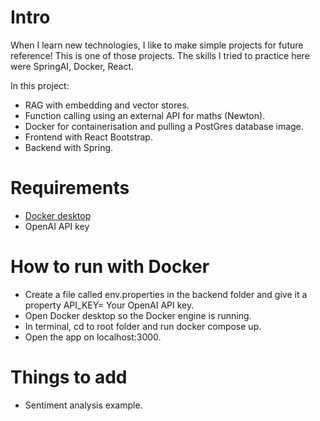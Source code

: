 # Intro
When I learn new technologies, I like to make simple projects for future reference! This is one of those projects. The skills I tried to practice here were SpringAI, Docker, React.

In this project:
- RAG with embedding and vector stores.
- Function calling using an external API for maths (Newton).
- Docker for containerisation and pulling a PostGres database image.
- Frontend with React Bootstrap.
- Backend with Spring.

# Requirements
- [Docker desktop](https://www.docker.com/products/docker-desktop/)
- OpenAI API key

# How to run with Docker
- Create a file called env.properties in the backend folder and give it a property API_KEY= Your OpenAI API key.
- Open Docker desktop so the Docker engine is running.
- In terminal, cd to root folder and run docker compose up.
- Open the app on localhost:3000.

# Things to add
- Sentiment analysis example.
